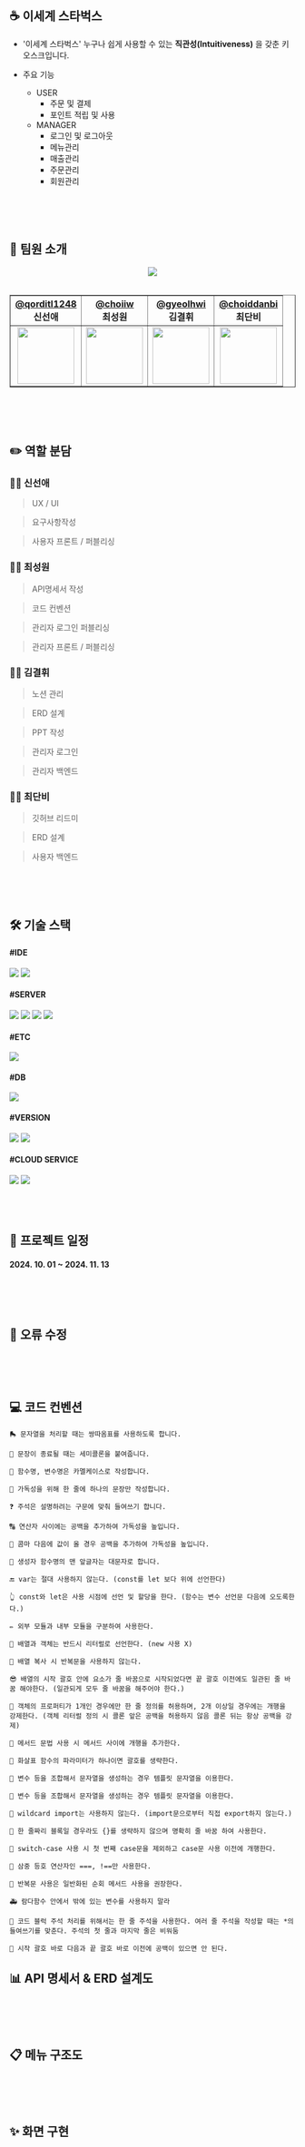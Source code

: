 ## ☕ 이세계 스타벅스
- '이세계 스타벅스' 누구나 쉽게 사용할 수 있는 **직관성(Intuitiveness)** 을 갖춘 키오스크입니다.

- 주요 기능
    - USER
        - 주문 및 결제
        - 포인트 적립 및 사용
    - MANAGER
        - 로그인 및 로그아웃
        - 메뉴관리
        - 매출관리
        - 주문관리
        - 회원관리

<br/>
<br/>
<br/>

## 🐣 팀원 소개

<div align="center">
<img src="https://github.com/user-attachments/assets/82243963-5dff-4d1d-9cb0-1591d9221fe2" />

<br/>
<br/>

<table border="1">
    <thead>
        <tr>
            <th style="text-align: center;">
            <a href="https://github.com/qorditl1248">@qorditl1248</a><br>
            신선애
            </th>
            <th style="text-align: center;">
            <a href="https://github.com/choiiw">@choiiw</a><br>
            최성원
            </th>
            <th style="text-align: center;">
            <a href="https://github.com/gyeolhwi">@gyeolhwi</a><br>
            김결휘
            </th>
            <th style="text-align: center;">
            <a href="https://github.com/choiddanbi">@choiddanbi</a><br>
            최단비
            </th>
        </tr>
    </thead>
    <tbody>
            <tr>
            <td style="text-align: center;">
            <a href="https://github.com/dongyoon7212">
                <img src="https://github.com/user-attachments/assets/d590d8bb-9644-409b-a8d1-6b3a04989b42" width="100" height="100" />
            </a>
        </td>
            <td style="text-align: center;">
            <a href="https://github.com/ez0603">
                <img src="https://github.com/user-attachments/assets/df5a0afd-1d9e-4e3a-8e22-9cb36c4be35e" width="100" height="100" />
            </a>
        </td>
            <td style="text-align: center;">
            <a href="https://github.com/gyeolhwi">
                <img src="https://github.com/user-attachments/assets/d0f8dac8-7634-4030-9ea1-f02d811ea6d5" width="100" height="100" />
            </a>
        </td>
            <td style="text-align: center;">
            <a href="https://github.com/choiddanbi">
                <img src="" width="100" height="100" />
            </a>
        </td>
        </tr>
    </tbody>
</table>
</div>

<br/>
<br/>
<br/>

## ✏️ 역할 분담

### 👩‍💻 신선애
> UX / UI

> 요구사항작성

> 사용자 프론트 / 퍼블리싱

### 👩‍💻 최성원
> API명세서 작성

> 코드 컨벤션

> 관리자 로그인 퍼블리싱

> 관리자 프론트 / 퍼블리싱

### 👩‍💻 김결휘
> 노션 관리

> ERD 설계

> PPT 작성

> 관리자 로그인

> 관리자 백엔드

### 👩‍💻 최단비
> 깃허브 리드미

> ERD 설계

> 사용자 백엔드

<br/>
<br/>
<br/>

## 🛠️ 기술 스택
<div>
    
#### #IDE

<img src="https://img.shields.io/badge/VSCODE-6DB33F?style=flat-square&logo=SpringBoot&logoColor=white"/>
<img src="https://img.shields.io/badge/IntelliJ-black?style=flat-square&logo=intellij-idea&logoColor=white"/>
<br>

#### #SERVER

<img src="https://camo.githubusercontent.com/63ce25bbb454213b0d70cf07a16157f900c64751068755d0ed379b5a9b164eb2/68747470733a2f2f696d672e736869656c64732e696f2f62616467652f52656163742d3433424246463f7374796c653d666c61742d737175617265266c6f676f3d5265616374266c6f676f436f6c6f723d7768697465"/>
<img src="https://img.shields.io/badge/Node.js-339933?style=flat-square&logo=Node.js&logoColor=white"/>
<img src="https://img.shields.io/badge/SpringBoot-6DB33F?style=flat-square&logo=SpringBoot&logoColor=white"/>
<img src="https://img.shields.io/badge/NGINX-009639?style=flat-square&logo=nginx&logoColor=white"/>
<br>

#### #ETC
<img src="https://img.shields.io/badge/NOTION-000000?style=flat-square&logo=notion&logoColor=white"/>
<br>

#### #DB
<img src="https://img.shields.io/badge/MySQL-4479A1?style=flat-square&logo=MySQL&logoColor=white"/>
<br>

#### #VERSION
<img src="https://img.shields.io/badge/Docker-2496ED?style=flat-square&logo=Docker&logoColor=white"/>
<img src="https://img.shields.io/badge/GitHub-181717?style=flat-square&logo=GitHub&logoColor=white"/>
<br>

#### #CLOUD SERVICE
<img src="https://img.shields.io/badge/Firebase-FFCA28?style=flat-square&logo=firebase&logoColor=black"/>
<img src="https://img.shields.io/badge/Amazon AWS-232F3E?style=flat-square&logo=amazonwebservices&logoColor=white"/>
</div>

<br/>
<br/>
<br/>

## 📆 프로젝트 일정
#### 2024. 10. 01 ~ 2024. 11. 13
          
<br/>
<br/>
<br/>

## 🔧 오류 수정

<br/>
<br/>
<br/>

## 💻 코드 컨벤션
```
🛼 문자열을 처리할 때는 쌍따옴표를 사용하도록 합니다.

🐫 문장이 종료될 때는 세미콜론을 붙여줍니다.

💄 함수명, 변수명은 카멜케이스로 작성합니다.

🐫 가독성을 위해 한 줄에 하나의 문장만 작성합니다.

❓ 주석은 설명하려는 구문에 맞춰 들여쓰기 합니다.

🔠 연산자 사이에는 공백을 추가하여 가독성을 높입니다.

🔢 콤마 다음에 값이 올 경우 공백을 추가하여 가독성을 높입니다.

💬 생성자 함수명의 맨 앞글자는 대문자로 합니다.

🔚 var는 절대 사용하지 않는다. (const를 let 보다 위에 선언한다)

👆 const와 let은 사용 시점에 선언 및 할당을 한다. (함수는 변수 선언문 다음에 오도록한다.)

✏️ 외부 모듈과 내부 모듈을 구분하여 사용한다.

🧮 배열과 객체는 반드시 리터럴로 선언한다. (new 사용 X)

📠 배열 복사 시 반복문을 사용하지 않는다.

😎 배열의 시작 괄호 안에 요소가 줄 바꿈으로 시작되었다면 끝 괄호 이전에도 일관된 줄 바꿈 해야한다. (일관되게 모두 줄 바꿈을 해주어야 한다.)

🧶 객체의 프로퍼티가 1개인 경우에만 한 줄 정의를 허용하며, 2개 이상일 경우에는 개행을 강제한다. (객체 리터럴 정의 시 콜론 앞은 공백을 허용하지 않음 콜론 뒤는 항상 공백을 강제)

🧂 메서드 문법 사용 시 메서드 사이에 개행을 추가한다.

🌭 화살표 함수의 파라미터가 하나이면 괄호를 생략한다.

🍳 변수 등을 조합해서 문자열을 생성하는 경우 템플릿 문자열을 이용한다.

🧇 변수 등을 조합해서 문자열을 생성하는 경우 템플릿 문자열을 이용한다.

🥞 wildcard import는 사용하지 않는다. (import문으로부터 직접 export하지 않는다.)

🥖 한 줄짜리 블록일 경우라도 {}를 생략하지 않으며 명확히 줄 바꿈 하여 사용한다.

🥯 switch-case 사용 시 첫 번째 case문을 제외하고 case문 사용 이전에 개행한다.

🥐 삼중 등호 연산자인 ===, !==만 사용한다.

🚐 반복문 사용은 일반화된 순회 메서드 사용을 권장한다.

🚑 람다함수 안에서 밖에 있는 변수를 사용하지 말라

🚚 코드 블럭 주석 처리를 위해서는 한 줄 주석을 사용한다. 여러 줄 주석을 작성할 때는 *의 들여쓰기를 맞춘다. 주석의 첫 줄과 마지막 줄은 비워둠

💫 시작 괄호 바로 다음과 끝 괄호 바로 이전에 공백이 있으면 안 된다.
```

## 📊 API 명세서 & ERD 설계도

<br/>
<br/>
<br/>

## 📋 메뉴 구조도

<br/>
<br/>
<br/>

## ✨ 화면 구현
